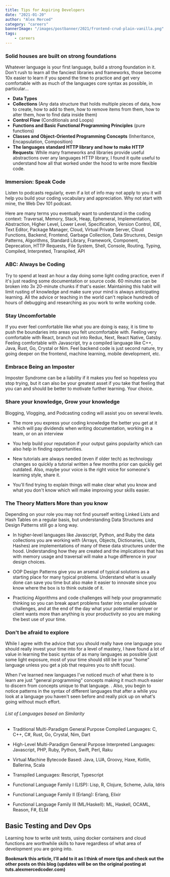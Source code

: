 ```yaml
---
title: Tips for Aspiring Developers
date: "2021-01-20"
author: "Alex Merced"
category: "careers"
bannerImage: "/images/postbanner/2021/frontend-crud-plain-vanilla.png"
tags:
    - careers
---
```


### Solid houses are built on strong foundations

Whatever language is your first language, build a strong foundation in it. Don't rush to learn all the fanciest libraries and frameworks, those become 10x easier to learn if you spend the time to practice and get very comfortable with as much of the languages core syntax as possible, in particular...

- **Data Types**
- **Collections** (Any data structure that holds multiple pieces of data, how to create, how to add to them, how to remove items from them, how to alter them, how to find data inside them)
- **Control Flow** (Conditionals and Loops)
- **Functions and Basic Functional Programming Principles** (pure functions)
- **Classes and Object-Oriented Programming Concepts** (Inheritance, Encapsulation, Composition)
- **The languages standard HTTP library and how to make HTTP Requests**: While many frameworks and libraries provide useful abstractions over any languages HTTP library, I found it quite useful to understand how all that worked under the hood to write more flexible code.

### Immersion: Speak Code

Listen to podcasts regularly, even if a lot of info may not apply to you it will help you build your coding vocabulary and appreciation. Why not start with mine, the Web Dev 101 podcast.

Here are many terms you eventually want to understand in the coding context: Traversal, Memory, Stack, Heap, Ephemeral, Implementation, Abstraction, Higher Level, Lower Level, Specification, Version Control, IDE, Text Editor, Package Manager, Cloud, Virtual Private Server, Cloud Functions, Backend, Frontend, Garbage Collection, Data Structures, Design Patterns, Algorithms, Standard Library, Framework, Component, Deprecation, HTTP Requests, File System, Shell, Console, Routing, Typing, Compiled, Interpreted, Transpiled, API

### ABC: Always be Coding

Try to spend at least an hour a day doing some light coding practice, even if it's just reading some documentation or source code. 60 minutes can be broken into 3x 20-minute chunks if that's easier. Maintaining this habit will limit rusting of knowledge and make sure your mind is always anticipating learning. All the advice or teaching in the world can't replace hundreds of hours of debugging and researching as you work to write working code.

### Stay Uncomfortable

If you ever feel comfortable like what you are doing is easy, it is time to push the boundaries into areas you felt uncomfortable with. Feeling very comfortable with React, branch out into Redux, Next, React Native, Gatsby. Feeling comfortable with Javascript, try a compiled language like C++, Java, Rust, Go, Crystal or Nim. Feel backend code is just second nature, try going deeper on the frontend, machine learning, mobile development, etc.

### Embrace Being an Imposter

Imposter Syndrome can be a liability if it makes you feel so hopeless you stop trying, but it can also be your greatest asset if you take that feeling that you can and should be better to motivate further learning. Your choice.

### Share your knowledge, Grow your knowledge

Blogging, Vlogging, and Podcasting coding will assist you on several levels.

- The more you express your coding knowledge the better you get at it which will pay dividends when writing documentation, working in a team, or on an interview

- You help build your reputation if your output gains popularity which can also help in finding opportunities.

- New tutorials are always needed (even if older tech) as technology changes so quickly a tutorial written a few months prior can quickly get outdated. Also, maybe your voice is the right voice for someone's learning style, share it.

- You'll find trying to explain things will make clear what you know and what you don't know which will make improving your skills easier.

### The Theory Matters More than you know

Depending on your role you may not find yourself writing Linked Lists and Hash Tables on a regular basis, but understanding Data Structures and Design Patterns still go a long way.

- In higher-level languages like Javascript, Python, and Ruby the data collections you are working with (Arrays, Objects, Dictionaries, Lists, Hashes) are implementations of many of these data structures under the hood. Understanding how they are created and the implications that has with memory usage and traversal will make a huge difference in your design choices.

- OOP Design Patterns give you an arsenal of typical solutions as a starting place for many typical problems. Understand what is usually done can save you time but also make it easier to innovate since you know where the box is to think outside of it.

- Practicing Algorithms and code challenges will help your programmatic thinking so you can break apart problems faster into smaller solvable challenges, and at the end of the day what your potential employer or client wants more than anything is your productivity so you are making the best use of your time.

### Don't be afraid to explore

While I agree with the advice that you should really have one language you should really invest your time into for a level of mastery, I have found a lot of value in learning the basic syntax of as many languages as possible (just some light exposure, most of your time should still be in your "home" language unless you get a job that requires you to shift focus).

When I've learned new languages I've noticed much of what there is to learn are just "general programming" concepts making it much much easier to discern from concepts unique to that language. . Also, you begin to notice patterns in the syntax of different languages that after a while you look at a language you haven't seen before and really pick up on what's going without much effort.

###### List of Languages based on Similarity

- Traditional Multi-Paradigm General Purpose Compiled Languages: C, C++, C#, Rust, Go, Crystal, Nim, Dart

- High-Level Multi-Paradigm General Purpose Interpreted Languages: Javascript, PHP, Ruby, Python, Swift, Perl, Raku

- Virtual Machine Bytecode Based: Java, LUA, Groovy, Haxe, Kotlin, Ballerina, Scala

- Transpiled Languages: Rescript, Typescript

- Functional Language Family I (LISP): Lisp, R, Clojure, Scheme, Julia, Idris

- Functional Language Family II (Erlang): Erlang, Elixir

- Functional Language Family III (ML/Haskell): ML, Haskell, OCAML, Reason, F#, ELM

## Basic Testing and Dev Ops

Learning how to write unit tests, using docker containers and cloud functions are worthwhile skills to have regardless of what area of development you are going into.

**Bookmark this article, I'll add to it as I think of more tips and check out the other posts on this blog (updates will be on the original posting at tuts.alexmercedcoder.com)**
